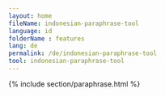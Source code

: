 ```yaml
---
layout: home
fileName: indonesian-paraphrase-tool
language: id
folderName : features
lang: de
permalink: /de/indonesian-paraphrase-tool
tool: indonesian-paraphrase-tool
---
```

{% include section/paraphrase.html %}
